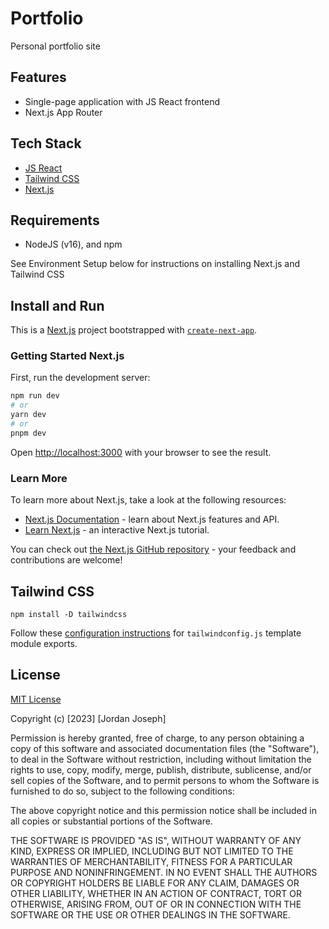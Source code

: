 # Portfolio 
Personal portfolio site 

## Features
* Single-page application with JS React frontend 
* Next.js App Router 

## Tech Stack
* [JS React](https://react.dev/)
* [Tailwind CSS](https://tailwindcss.com/)
* [Next.js](https://nextjs.org/)

## Requirements
* NodeJS (v16), and npm

See Environment Setup below for instructions on installing Next.js and Tailwind CSS

## Install and Run

This is a [Next.js](https://nextjs.org/) project bootstrapped with [`create-next-app`](https://github.com/vercel/next.js/tree/canary/packages/create-next-app).

### Getting Started Next.js

First, run the development server:

```bash
npm run dev
# or
yarn dev
# or
pnpm dev
```

Open [http://localhost:3000](http://localhost:3000) with your browser to see the result.


### Learn More

To learn more about Next.js, take a look at the following resources:

- [Next.js Documentation](https://nextjs.org/docs) - learn about Next.js features and API.
- [Learn Next.js](https://nextjs.org/learn) - an interactive Next.js tutorial.

You can check out [the Next.js GitHub repository](https://github.com/vercel/next.js/) - your feedback and contributions are welcome!

## Tailwind CSS 
``` 
npm install -D tailwindcss 
```

Follow these [configuration instructions](https://tailwindcss.com/docs/installation) for ``tailwindconfig.js`` template module exports. 

## License 

[MIT License](https://choosealicense.com/licenses/mit/#)

Copyright (c) [2023] [Jordan Joseph]

Permission is hereby granted, free of charge, to any person obtaining a copy of this software and associated documentation files (the "Software"), to deal in the Software without restriction, including without limitation the rights to use, copy, modify, merge, publish, distribute, sublicense, and/or sell copies of the Software, and to permit persons to whom the Software is furnished to do so, subject to the following conditions:

The above copyright notice and this permission notice shall be included in all copies or substantial portions of the Software.

THE SOFTWARE IS PROVIDED "AS IS", WITHOUT WARRANTY OF ANY KIND, EXPRESS OR IMPLIED, INCLUDING BUT NOT LIMITED TO THE WARRANTIES OF MERCHANTABILITY, FITNESS FOR A PARTICULAR PURPOSE AND NONINFRINGEMENT. IN NO EVENT SHALL THE AUTHORS OR COPYRIGHT HOLDERS BE LIABLE FOR ANY CLAIM, DAMAGES OR OTHER LIABILITY, WHETHER IN AN ACTION OF CONTRACT, TORT OR OTHERWISE, ARISING FROM, OUT OF OR IN CONNECTION WITH THE SOFTWARE OR THE USE OR OTHER DEALINGS IN THE SOFTWARE.
